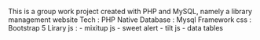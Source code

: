 This is a group work project created with PHP and MySQL, namely a library management website
Tech : PHP Native
Database : Mysql
Framework css : Bootstrap 5
Lirary js : - mixitup js
            - sweet alert
            - tilt js
            - data tables
